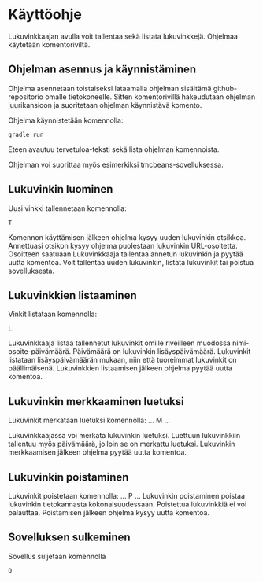# Käyttöohje


Lukuvinkkaajan avulla voit tallentaa sekä listata lukuvinkkejä. Ohjelmaa käytetään komentoriviltä. 


## Ohjelman asennus ja käynnistäminen

Ohjelma asennetaan toistaiseksi lataamalla ohjelman sisältämä github-repositorio omalle tietokoneelle. Sitten komentorivillä hakeudutaan ohjelman juurikansioon ja suoritetaan ohjelman käynnistävä komento.

Ohjelma käynnistetään komennolla:
```
gradle run
```

Eteen avautuu tervetuloa-teksti sekä lista ohjelman komennoista.

Ohjelman voi suorittaa myös esimerkiksi tmcbeans-sovelluksessa.


## Lukuvinkin luominen

Uusi vinkki tallennetaan komennolla: 
```
T
```

Komennon käyttämisen jälkeen ohjelma kysyy uuden lukuvinkin otsikkoa. Annettuasi otsikon kysyy ohjelma puolestaan lukuvinkin URL-osoitetta. Osoitteen saatuaan Lukuvinkkaaja tallentaa annetun lukuvinkin ja pyytää uutta komentoa. Voit tallentaa uuden lukuvinkin, listata lukuvinkit tai poistua sovelluksesta. 


## Lukuvinkkien listaaminen

Vinkit listataan komennolla:
```
L
```

Lukuvinkkaaja listaa tallennetut lukuvinkit omille riveilleen muodossa nimi-osoite-päivämäärä. Päivämäärä on lukuvinkin lisäyspäivämäärä. Lukuvinkit listataan lisäyspäivämäärän mukaan, niin että tuoreimmat lukuvinkit on päällimäisenä. Lukuvinkkien listaamisen jälkeen ohjelma pyytää uutta komentoa.

## Lukuvinkin merkkaaminen luetuksi

Lukuvinkit merkataan luetuksi komennolla:
...
M
...

Lukuvinkkaajassa voi merkata lukuvinkin luetuksi. Luettuun lukuvinkkiin tallentuu myös päivämäärä, jolloin se on merkattu luetuksi. Lukuvinkin merkkaamisen jälkeen ohjelma pyytää uutta komentoa.

## Lukuvinkin poistaminen

Lukuvinkit poistetaan komennolla:
...
P
...
Lukuvinkin poistaminen poistaa lukuvinkin tietokannasta kokonaisuudessaan. Poistettua lukuvinkkiä ei voi palauttaa. Poistamisen jälkeen ohjelma kysyy uutta komentoa.


## Sovelluksen sulkeminen

Sovellus suljetaan komennolla
```
Q
```


